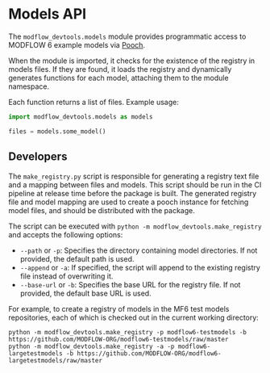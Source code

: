 # Models API

The `modflow_devtools.models` module provides programmatic access to MODFLOW 6 example models via [Pooch](https://www.fatiando.org/pooch/latest/index.html).

When the module is imported, it checks for the existence of the registry in models files. If they are found, it loads the registry and dynamically generates functions for each model, attaching them to the module namespace.

Each function returns a list of files. Example usage:

```python
import modflow_devtools.models as models

files = models.some_model()
```

## Developers

The `make_registry.py` script is responsible for generating a registry text file and a mapping between files and models. This script should be run in the CI pipeline at release time before the package is built. The generated registry file and model mapping are used to create a pooch instance for fetching model files, and should be distributed with the package.

The script can be executed with `python -m modflow_devtools.make_registry` and accepts the following options:

- `--path` or `-p`: Specifies the directory containing model directories. If not provided, the default path is used.
- `--append` or `-a`: If specified, the script will append to the existing registry file instead of overwriting it.
- `--base-url` or `-b`: Specifies the base URL for the registry file. If not provided, the default base URL is used.

For example, to create a registry of models in the MF6 test models repositories, each of which is checked out in the current working directory:

```shell
python -m modflow_devtools.make_registry -p modflow6-testmodels -b https://github.com/MODFLOW-ORG/modflow6-testmodels/raw/master
python -m modflow_devtools.make_registry -a -p modflow6-largetestmodels -b https://github.com/MODFLOW-ORG/modflow6-largetestmodels/raw/master
```